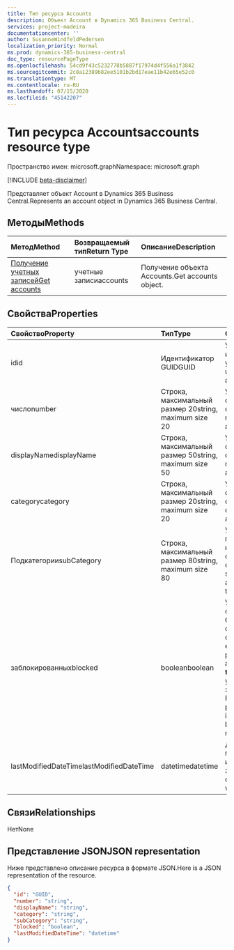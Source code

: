 ```yaml
---
title: Тип ресурса Accounts
description: Объект Account в Dynamics 365 Business Central.
services: project-madeira
documentationcenter: ''
author: SusanneWindfeldPedersen
localization_priority: Normal
ms.prod: dynamics-365-business-central
doc_type: resourcePageType
ms.openlocfilehash: 54cd9f43c5232778b5887f17974d4f556a1f3842
ms.sourcegitcommit: 2c8a12389b82ee5101b2bd17eae11b42e65e52c0
ms.translationtype: MT
ms.contentlocale: ru-RU
ms.lasthandoff: 07/15/2020
ms.locfileid: "45142207"
---
```

# <a name="accounts-resource-type"></a><span data-ttu-id="0fd17-103">Тип ресурса Accounts</span><span class="sxs-lookup"><span data-stu-id="0fd17-103">accounts resource type</span></span>

<span data-ttu-id="0fd17-104">Пространство имен: microsoft.graph</span><span class="sxs-lookup"><span data-stu-id="0fd17-104">Namespace: microsoft.graph</span></span>

[!INCLUDE [beta-disclaimer](../../includes/beta-disclaimer.md)]

<span data-ttu-id="0fd17-105">Представляет объект Account в Dynamics 365 Business Central.</span><span class="sxs-lookup"><span data-stu-id="0fd17-105">Represents an account object in Dynamics 365 Business Central.</span></span>

## <a name="methods"></a><span data-ttu-id="0fd17-106">Методы</span><span class="sxs-lookup"><span data-stu-id="0fd17-106">Methods</span></span>

| <span data-ttu-id="0fd17-107">Метод</span><span class="sxs-lookup"><span data-stu-id="0fd17-107">Method</span></span>       | <span data-ttu-id="0fd17-108">Возвращаемый тип</span><span class="sxs-lookup"><span data-stu-id="0fd17-108">Return Type</span></span>  |<span data-ttu-id="0fd17-109">Описание</span><span class="sxs-lookup"><span data-stu-id="0fd17-109">Description</span></span>|
|:---------------|:--------|:----------|
|[<span data-ttu-id="0fd17-110">Получение учетных записей</span><span class="sxs-lookup"><span data-stu-id="0fd17-110">Get accounts</span></span>](../api/dynamics-account-get.md)|<span data-ttu-id="0fd17-111">учетные записи</span><span class="sxs-lookup"><span data-stu-id="0fd17-111">accounts</span></span>|<span data-ttu-id="0fd17-112">Получение объекта Accounts.</span><span class="sxs-lookup"><span data-stu-id="0fd17-112">Get accounts object.</span></span>|

## <a name="properties"></a><span data-ttu-id="0fd17-113">Свойства</span><span class="sxs-lookup"><span data-stu-id="0fd17-113">Properties</span></span>
| <span data-ttu-id="0fd17-114">Свойство</span><span class="sxs-lookup"><span data-stu-id="0fd17-114">Property</span></span>     | <span data-ttu-id="0fd17-115">Тип</span><span class="sxs-lookup"><span data-stu-id="0fd17-115">Type</span></span>   |<span data-ttu-id="0fd17-116">Описание</span><span class="sxs-lookup"><span data-stu-id="0fd17-116">Description</span></span>|
|:---------------|:--------|:----------|
|<span data-ttu-id="0fd17-117">id</span><span class="sxs-lookup"><span data-stu-id="0fd17-117">id</span></span>|<span data-ttu-id="0fd17-118">Идентификатор GUID</span><span class="sxs-lookup"><span data-stu-id="0fd17-118">GUID</span></span>|<span data-ttu-id="0fd17-119">Уникальный идентификатор учетной записи.</span><span class="sxs-lookup"><span data-stu-id="0fd17-119">The unique ID of the account.</span></span>|
|<span data-ttu-id="0fd17-120">число</span><span class="sxs-lookup"><span data-stu-id="0fd17-120">number</span></span>|<span data-ttu-id="0fd17-121">Строка, максимальный размер 20</span><span class="sxs-lookup"><span data-stu-id="0fd17-121">string, maximum size 20</span></span>|<span data-ttu-id="0fd17-122">Указывает номер финансового счета.</span><span class="sxs-lookup"><span data-stu-id="0fd17-122">Specifies the number of the G/L account.</span></span>|
|<span data-ttu-id="0fd17-123">displayName</span><span class="sxs-lookup"><span data-stu-id="0fd17-123">displayName</span></span>|<span data-ttu-id="0fd17-124">Строка, максимальный размер 50</span><span class="sxs-lookup"><span data-stu-id="0fd17-124">string, maximum size 50</span></span>|<span data-ttu-id="0fd17-125">Указывает имя финансового счета.</span><span class="sxs-lookup"><span data-stu-id="0fd17-125">Specifies the name of the G/L account.</span></span>|
|<span data-ttu-id="0fd17-126">category</span><span class="sxs-lookup"><span data-stu-id="0fd17-126">category</span></span>|<span data-ttu-id="0fd17-127">Строка, максимальный размер 20</span><span class="sxs-lookup"><span data-stu-id="0fd17-127">string, maximum size 20</span></span>|<span data-ttu-id="0fd17-128">Указывает категорию финансового счета.</span><span class="sxs-lookup"><span data-stu-id="0fd17-128">Specifies the category of the G/L account.</span></span>|
|<span data-ttu-id="0fd17-129">Подкатегории</span><span class="sxs-lookup"><span data-stu-id="0fd17-129">subCategory</span></span>|<span data-ttu-id="0fd17-130">Строка, максимальный размер 80</span><span class="sxs-lookup"><span data-stu-id="0fd17-130">string, maximum size 80</span></span>|<span data-ttu-id="0fd17-131">Указывает подкатегорию категории счетов для финансового счета.</span><span class="sxs-lookup"><span data-stu-id="0fd17-131">Specifies the subcategory of the account category of the G/L account.</span></span>|
|<span data-ttu-id="0fd17-132">заблокированных</span><span class="sxs-lookup"><span data-stu-id="0fd17-132">blocked</span></span>|<span data-ttu-id="0fd17-133">boolean</span><span class="sxs-lookup"><span data-stu-id="0fd17-133">boolean</span></span>|<span data-ttu-id="0fd17-134">Указывает, что операции не могут быть учтены на финансовом счете.</span><span class="sxs-lookup"><span data-stu-id="0fd17-134">Specifies that entries cannot be posted to the G/L account.</span></span> <span data-ttu-id="0fd17-135">**Значение true** указывает, что учетная запись заблокирована, а Разноска не разрешена.</span><span class="sxs-lookup"><span data-stu-id="0fd17-135">**True** indicates account is blocked and posting is not allowed.</span></span>|
|<span data-ttu-id="0fd17-136">lastModifiedDateTime</span><span class="sxs-lookup"><span data-stu-id="0fd17-136">lastModifiedDateTime</span></span>|<span data-ttu-id="0fd17-137">datetime</span><span class="sxs-lookup"><span data-stu-id="0fd17-137">datetime</span></span>|<span data-ttu-id="0fd17-138">Дата и время последнего изменения учетной записи.</span><span class="sxs-lookup"><span data-stu-id="0fd17-138">The last datetime the account was modified.</span></span>|


## <a name="relationships"></a><span data-ttu-id="0fd17-139">Связи</span><span class="sxs-lookup"><span data-stu-id="0fd17-139">Relationships</span></span>
<span data-ttu-id="0fd17-140">Нет</span><span class="sxs-lookup"><span data-stu-id="0fd17-140">None</span></span>

## <a name="json-representation"></a><span data-ttu-id="0fd17-141">Представление JSON</span><span class="sxs-lookup"><span data-stu-id="0fd17-141">JSON representation</span></span>

<span data-ttu-id="0fd17-142">Ниже представлено описание ресурса в формате JSON.</span><span class="sxs-lookup"><span data-stu-id="0fd17-142">Here is a JSON representation of the resource.</span></span>


```json
{
  "id": "GUID",
  "number": "string",
  "displayName": "string",
  "category": "string",
  "subCategory": "string",
  "blocked": "boolean",
  "lastModifiedDateTime": "datetime"
}
```
